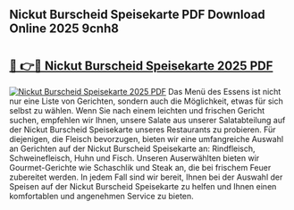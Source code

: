 ## Nickut Burscheid Speisekarte PDF Download Online 2025 9cnh8

# <h2><a href="http://gc710s.nevu.top/?p=Nickut+Burscheid+Speisekarte">🔗 👉🔴 Nickut Burscheid Speisekarte 2025 PDF</a></h2>

[![Nickut Burscheid Speisekarte 2025 PDF](https://i.imgur.com/dBaPXMq.png)](http://gc710s.nevu.top/?p=Nickut+Burscheid+Speisekarte)
Das Menü des Essens ist nicht nur eine Liste von Gerichten, sondern auch die Möglichkeit, etwas für sich selbst zu wählen. Wenn Sie nach einem leichten und frischen Gericht suchen, empfehlen wir Ihnen, unsere Salate aus unserer Salatabteilung auf der Nickut Burscheid Speisekarte unseres Restaurants zu probieren. Für diejenigen, die Fleisch bevorzugen, bieten wir eine umfangreiche Auswahl an Gerichten auf der Nickut Burscheid Speisekarte an: Rindfleisch, Schweinefleisch, Huhn und Fisch. Unseren Auserwählten bieten wir Gourmet-Gerichte wie Schaschlik und Steak an, die bei frischem Feuer zubereitet werden. In jedem Fall sind wir bereit, Ihnen bei der Auswahl der Speisen auf der Nickut Burscheid Speisekarte zu helfen und Ihnen einen komfortablen und angenehmen Service zu bieten.

